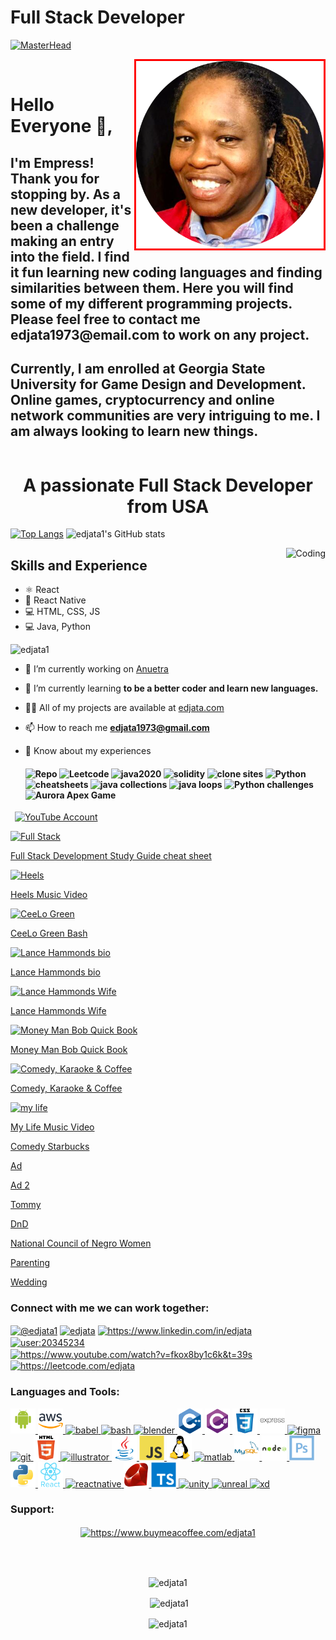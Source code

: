 <h1>Full Stack Developer</h1>

[![MasterHead](https://dvokhk8ohqhd8.cloudfront.net/assets/engineering_types/full_stack/hero_image-6d2af04d8ff26b2334e0f866b3e3671b8c5e32fca0f4883c2e6a35248e36d77d.svg)](https://edjata.com)

<table>
  &ensp;<img align="right" alt="Coding" width="300" src="profilepix2-round.png" style="border: 3px solid red">
  <div>
    <h1>Hello Everyone 👋,</h1>
    <h2>I'm Empress! 
    Thank you for stopping by. As a new developer, it's been a challenge making an entry into the field. I find it fun learning new coding languages and finding similarities between them. Here you will find some of my different programming projects. Please feel free to contact me edjata1973@email.com to work on any project.
  </h2>
<div>
<div>
  <h2>
    Currently, I am enrolled at Georgia State University for Game Design and Development. Online games, cryptocurrency and online network communities are very
    intriguing to me. I am always looking to learn new things.
  </h2>
<div>
</table>
    
<h1 align="center">A passionate Full Stack Developer from USA</h1>
  
  [![Top Langs](https://github-readme-stats.vercel.app/api/top-langs/?username=edjata1&show_icons=true&theme=radical)](https://github.com/edjata1/github-readme-stats)
  ![edjata1's GitHub stats](https://github-readme-stats.vercel.app/api?username=edjata1&show_icons=true&theme=radical)

<img align="right" alt="Coding" src="https://swansoftwaresolutions.com/wp-content/uploads/2020/04/05.14.20-Meet-a-Full-Stack-Developer-Vlad-Ryba-1024x576.jpg">

## Skills and Experience
* ⚛ React
* 📱 React Native
* 💻 HTML, CSS, JS
* 💻 Java, Python

<p align="left"> <img src="https://komarev.com/ghpvc/?username=edjata1&label=Profile%20views&color=0e75b6&style=flat" alt="edjata1" /> </p>

- 🔭 I’m currently working on [Anuetra](anuetra.com)

- 🌱 I’m currently learning **to be a better coder and learn new languages.**

- 👨‍💻 All of my projects are available at [edjata.com](edjata.com)

- 📫 How to reach me **edjata1973@gmail.com**

- 📄 Know about my experiences <h4> ![Repo](https://github.com/edjata1?tab=repositories) ![Leetcode](https://github.com/edjata1/Leetcode_Problems) ![java2020](https://github.com/edjata1/java2020) ![solidity](https://github.com/edjata1/solidity) ![clone sites](https://github.com/edjata1/clone_sites) ![Python](https://github.com/edjata1/Python_Advanced) ![cheatsheets](https://github.com/edjata1/learning_cheatsheets) ![java collections](https://github.com/edjata1/java_collections) ![java loops](https://github.com/edjata1/java_loops) ![Python challenges](https://github.com/edjata1/Python_challenges) ![Aurora Apex Game](https://github.com/edjata1/AuroraApex)</h4>

&ensp;<a href="https://www.youtube.com/channel/UCnf7FsfBvhvhlQlSEpEX6gA"><img src="https://cdn.worldvectorlogo.com/logos/youtube-icon.svg" title="YouTube" alt="YouTube Account" width="40"/></a>

[![Full Stack](http://img.youtube.com/vi/fkox8by1c6k/0.jpg)](https://www.youtube.com/watch?v=fkox8by1c6k)

[Full Stack Development Study Guide cheat sheet](https://www.youtube.com/watch?v=fkox8by1c6k&t=0s)

[![Heels](http://img.youtube.com/vi/MwoIEGSuh-o/0.jpg)](https://www.youtube.com/watch?v=MwoIEGSuh-o)

[Heels Music Video](https://www.youtube.com/watch?v=MwoIEGSuh-o)

[![CeeLo Green](http://img.youtube.com/vi/byfyEC_PmHw/0.jpg)](https://www.youtube.com/watch?v=byfyEC_PmHw)

[CeeLo Green Bash](https://www.youtube.com/watch?v=byfyEC_PmHw)

[![Lance Hammonds bio](http://img.youtube.com/vi/7fqg1tyRIFs/0.jpg)](https://www.youtube.com/watch?v=7fqg1tyRIFs)

[Lance Hammonds bio](https://www.youtube.com/watch?v=7fqg1tyRIFs)

[![Lance Hammonds Wife](http://img.youtube.com/vi/5KopdcwshFA/0.jpg)](https://www.youtube.com/watch?v=5KopdcwshFA)

[Lance Hammonds Wife](https://www.youtube.com/watch?v=5KopdcwshFA)

[![Money Man Bob Quick Book](http://img.youtube.com/vi/IkjD48RiOno/0.jpg)](https://www.youtube.com/watch?v=IkjD48RiOno)

[Money Man Bob Quick Book](https://www.youtube.com/watch?v=IkjD48RiOno)

[![Comedy, Karaoke & Coffee](http://img.youtube.com/vi/Zb09yRsWAzg/0.jpg)](https://www.youtube.com/watch?v=Zb09yRsWAzg)

[Comedy, Karaoke & Coffee](https://www.youtube.com/watch?v=Zb09yRsWAzg)

[![my life](http://img.youtube.com/vi/4WsFvXPPi8Y/0.jpg)](https://www.youtube.com/watch?v=4WsFvXPPi8Y)

[My Life Music Video](https://www.youtube.com/watch?v=4WsFvXPPi8Y)

[Comedy Starbucks](https://www.youtube.com/watch?v=s47myteE8RQ)

[Ad](https://www.youtube.com/watch?v=O8Vl7a492OM)

[Ad 2](https://www.youtube.com/watch?v=HwDQlrUK9Bo)

[Tommy](https://www.youtube.com/watch?v=fZord5Doyu4)

[DnD](https://www.youtube.com/watch?v=aoNg4Vs9O4A)

[National Council of Negro Women](https://www.youtube.com/watch?v=99RivOt6ns8)

[Parenting](https://www.youtube.com/watch?v=JH77FtA5zDA)

[Wedding](https://www.youtube.com/watch?v=e0B5q5-zRNE)

<h3 align="left">Connect with me we can work together:</h3>
<p align="left">
<a href="https://dev.to/@edjata1" target="blank"><img align="center" src="https://raw.githubusercontent.com/rahuldkjain/github-profile-readme-generator/master/src/images/icons/Social/devto.svg" alt="@edjata1" height="30" width="40" /></a>
<a href="https://twitter.com/edjata" target="blank"><img align="center" src="https://raw.githubusercontent.com/rahuldkjain/github-profile-readme-generator/master/src/images/icons/Social/twitter.svg" alt="edjata" height="30" width="40" /></a>
<a href="https://linkedin.com/in/https://www.linkedin.com/in/edjata" target="blank"><img align="center" src="https://raw.githubusercontent.com/rahuldkjain/github-profile-readme-generator/master/src/images/icons/Social/linked-in-alt.svg" alt="https://www.linkedin.com/in/edjata" height="30" width="40" /></a>
<a href="https://stackoverflow.com/users/user:20345234" target="blank"><img align="center" src="https://raw.githubusercontent.com/rahuldkjain/github-profile-readme-generator/master/src/images/icons/Social/stack-overflow.svg" alt="user:20345234" height="30" width="40" /></a>
<a href="https://www.youtube.com/c/https://www.youtube.com/watch?v=fkox8by1c6k&t=39s" target="blank"><img align="center" src="https://raw.githubusercontent.com/rahuldkjain/github-profile-readme-generator/master/src/images/icons/Social/youtube.svg" alt="https://www.youtube.com/watch?v=fkox8by1c6k&t=39s" height="30" width="40" /></a>
<a href="https://www.leetcode.com/https://leetcode.com/edjata" target="blank"><img align="center" src="https://raw.githubusercontent.com/rahuldkjain/github-profile-readme-generator/master/src/images/icons/Social/leet-code.svg" alt="https://leetcode.com/edjata" height="30" width="40" /></a>
</p>

<h3 align="left">Languages and Tools:</h3>
<p align="left"> <a href="https://developer.android.com" target="_blank" rel="noreferrer"> <img src="https://raw.githubusercontent.com/devicons/devicon/master/icons/android/android-original-wordmark.svg" alt="android" width="40" height="40"/> </a> <a href="https://aws.amazon.com" target="_blank" rel="noreferrer"> <img src="https://raw.githubusercontent.com/devicons/devicon/master/icons/amazonwebservices/amazonwebservices-original-wordmark.svg" alt="aws" width="40" height="40"/> </a> <a href="https://babeljs.io/" target="_blank" rel="noreferrer"> <img src="https://www.vectorlogo.zone/logos/babeljs/babeljs-icon.svg" alt="babel" width="40" height="40"/> </a> <a href="https://www.gnu.org/software/bash/" target="_blank" rel="noreferrer"> <img src="https://www.vectorlogo.zone/logos/gnu_bash/gnu_bash-icon.svg" alt="bash" width="40" height="40"/> </a> <a href="https://www.blender.org/" target="_blank" rel="noreferrer"> <img src="https://download.blender.org/branding/community/blender_community_badge_white.svg" alt="blender" width="40" height="40"/> </a> <a href="https://www.w3schools.com/cpp/" target="_blank" rel="noreferrer"> <img src="https://raw.githubusercontent.com/devicons/devicon/master/icons/cplusplus/cplusplus-original.svg" alt="cplusplus" width="40" height="40"/> </a> <a href="https://www.w3schools.com/cs/" target="_blank" rel="noreferrer"> <img src="https://raw.githubusercontent.com/devicons/devicon/master/icons/csharp/csharp-original.svg" alt="csharp" width="40" height="40"/> </a> <a href="https://www.w3schools.com/css/" target="_blank" rel="noreferrer"> <img src="https://raw.githubusercontent.com/devicons/devicon/master/icons/css3/css3-original-wordmark.svg" alt="css3" width="40" height="40"/> </a> <a href="https://expressjs.com" target="_blank" rel="noreferrer"> <img src="https://raw.githubusercontent.com/devicons/devicon/master/icons/express/express-original-wordmark.svg" alt="express" width="40" height="40"/> </a> <a href="https://www.figma.com/" target="_blank" rel="noreferrer"> <img src="https://www.vectorlogo.zone/logos/figma/figma-icon.svg" alt="figma" width="40" height="40"/> </a> <a href="https://git-scm.com/" target="_blank" rel="noreferrer"> <img src="https://www.vectorlogo.zone/logos/git-scm/git-scm-icon.svg" alt="git" width="40" height="40"/> </a> <a href="https://www.w3.org/html/" target="_blank" rel="noreferrer"> <img src="https://raw.githubusercontent.com/devicons/devicon/master/icons/html5/html5-original-wordmark.svg" alt="html5" width="40" height="40"/> </a> <a href="https://www.adobe.com/in/products/illustrator.html" target="_blank" rel="noreferrer"> <img src="https://www.vectorlogo.zone/logos/adobe_illustrator/adobe_illustrator-icon.svg" alt="illustrator" width="40" height="40"/> </a> <a href="https://www.java.com" target="_blank" rel="noreferrer"> <img src="https://raw.githubusercontent.com/devicons/devicon/master/icons/java/java-original.svg" alt="java" width="40" height="40"/> </a> <a href="https://developer.mozilla.org/en-US/docs/Web/JavaScript" target="_blank" rel="noreferrer"> <img src="https://raw.githubusercontent.com/devicons/devicon/master/icons/javascript/javascript-original.svg" alt="javascript" width="40" height="40"/> </a> <a href="https://www.linux.org/" target="_blank" rel="noreferrer"> <img src="https://raw.githubusercontent.com/devicons/devicon/master/icons/linux/linux-original.svg" alt="linux" width="40" height="40"/> </a> <a href="https://www.mathworks.com/" target="_blank" rel="noreferrer"> <img src="https://upload.wikimedia.org/wikipedia/commons/2/21/Matlab_Logo.png" alt="matlab" width="40" height="40"/> </a> <a href="https://www.mysql.com/" target="_blank" rel="noreferrer"> <img src="https://raw.githubusercontent.com/devicons/devicon/master/icons/mysql/mysql-original-wordmark.svg" alt="mysql" width="40" height="40"/> </a> <a href="https://nodejs.org" target="_blank" rel="noreferrer"> <img src="https://raw.githubusercontent.com/devicons/devicon/master/icons/nodejs/nodejs-original-wordmark.svg" alt="nodejs" width="40" height="40"/> </a> <a href="https://www.photoshop.com/en" target="_blank" rel="noreferrer"> <img src="https://raw.githubusercontent.com/devicons/devicon/master/icons/photoshop/photoshop-line.svg" alt="photoshop" width="40" height="40"/> </a> <a href="https://www.python.org" target="_blank" rel="noreferrer"> <img src="https://raw.githubusercontent.com/devicons/devicon/master/icons/python/python-original.svg" alt="python" width="40" height="40"/> </a> <a href="https://reactjs.org/" target="_blank" rel="noreferrer"> <img src="https://raw.githubusercontent.com/devicons/devicon/master/icons/react/react-original-wordmark.svg" alt="react" width="40" height="40"/> </a> <a href="https://reactnative.dev/" target="_blank" rel="noreferrer"> <img src="https://reactnative.dev/img/header_logo.svg" alt="reactnative" width="40" height="40"/> </a> <a href="https://www.ruby-lang.org/en/" target="_blank" rel="noreferrer"> <img src="https://raw.githubusercontent.com/devicons/devicon/master/icons/ruby/ruby-original.svg" alt="ruby" width="40" height="40"/> </a> <a href="https://www.typescriptlang.org/" target="_blank" rel="noreferrer"> <img src="https://raw.githubusercontent.com/devicons/devicon/master/icons/typescript/typescript-original.svg" alt="typescript" width="40" height="40"/> </a> <a href="https://unity.com/" target="_blank" rel="noreferrer"> <img src="https://www.vectorlogo.zone/logos/unity3d/unity3d-icon.svg" alt="unity" width="40" height="40"/> </a> <a href="https://unrealengine.com/" target="_blank" rel="noreferrer"> <img src="https://raw.githubusercontent.com/kenangundogan/fontisto/036b7eca71aab1bef8e6a0518f7329f13ed62f6b/icons/svg/brand/unreal-engine.svg" alt="unreal" width="40" height="40"/> </a> <a href="https://www.adobe.com/products/xd.html" target="_blank" rel="noreferrer"> <img src="https://cdn.worldvectorlogo.com/logos/adobe-xd.svg" alt="xd" width="40" height="40"/> </a> </p>

<h3 align="left">Support:</h3>
<p align="center"><a href="https://www.buymeacoffee.com/https://www.buymeacoffee.com/edjata1"> <img align="center" src="https://cdn.buymeacoffee.com/buttons/v2/default-yellow.png" height="50" width="210" alt="https://www.buymeacoffee.com/edjata1" /></a></p><br><br>

<p align="center"><img align="center" src="https://github-readme-stats.vercel.app/api/top-langs?username=edjata1&show_icons=true&theme=radical" alt="edjata1" /></p>

<p align="center">&nbsp;<img align="center" src="https://github-readme-stats.vercel.app/api?username=edjata1&show_icons=true&theme=radical" alt="edjata1" /></p>

<p align="center"><img align="center" src="https://github-readme-streak-stats.herokuapp.com/?user=edjata1&show_icons=true&theme=radical" alt="edjata1" /></p>

